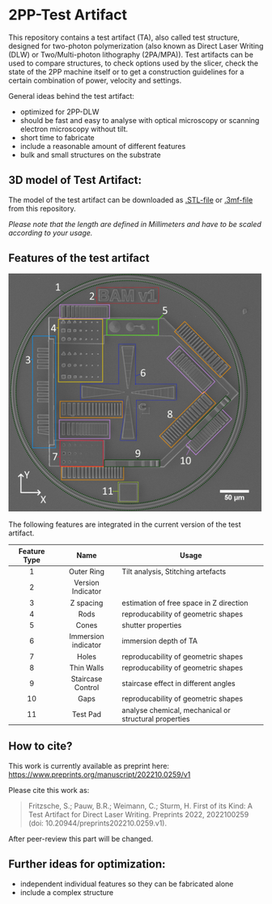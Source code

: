 # 2PP-Test Artifact

This repository contains a test artifact (TA), also called test structure, designed for two-photon polymerization (also known as Direct Laser Writing (DLW) or Two/Multi-photon lithography (2PA/MPA)).
Test artifacts can be used to compare structures, to check options used by the slicer, check the state of the 2PP machine itself or to get a construction guidelines for a certain combination of power, velocity and settings.

General ideas behind the test artifact:

* optimized for 2PP-DLW
* should be fast and easy to analyse with optical microscopy or scanning electron microscopy without tilt.
* short time to fabricate
* include a reasonable amount of different features
* bulk and small structures on the substrate

## 3D model of Test Artifact:

The model of the test artifact can be downloaded as [.STL-file](https://github.com/BAMresearch/2PP-TestArtifact/blob/main/Test%20artifact.stl) or [.3mf-file](https://github.com/BAMresearch/2PP-TestArtifact/blob/main/Test%20artifact.3mf) from this repository. 

*Please note that the length are defined in Millimeters and have to be scaled according to your usage.*


## Features of the test artifact

<img src="FeatureOverview.png" width="500">


The following features are integrated in the current version of the test artifact.

| Feature Type | Name |Usage |
| :----: | :-------------: |------------- |
| 1  | Outer Ring  |Tilt analysis, Stitching artefacts |
| 2  | Version Indicator  |    |
| 3  | Z spacing  | estimation of free space in Z direction |
| 4  | Rods | reproducability of geometric shapes |
| 5  | Cones  | shutter properties |
| 6  | Immersion indicator  | immersion depth of TA  |
| 7  | Holes  | reproducability of geometric shapes |
| 8  | Thin Walls  | reproducability of geometric shapes  |
| 9  | Staircase Control  | staircase effect in different angles |
| 10  | Gaps  | reproducability of geometric shapes |
| 11  | Test Pad  |  analyse chemical, mechanical or structural properties |


## How to cite?

This work is currently available as preprint here: https://www.preprints.org/manuscript/202210.0259/v1

Please cite this work as:

> Fritzsche, S.; Pauw, B.R.; Weimann, C.; Sturm, H. First of its Kind: A Test Artifact for Direct Laser Writing. Preprints 2022, 2022100259 (doi: 10.20944/preprints202210.0259.v1).


After peer-review this part will be changed.

## Further ideas for optimization:

* independent individual features so they can be fabricated alone
* include a complex structure
